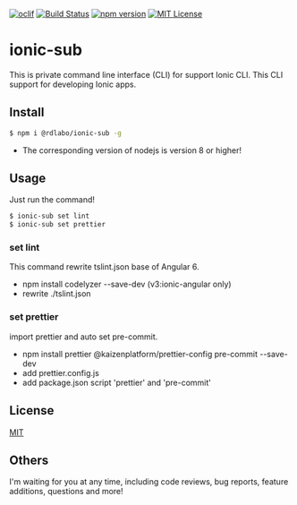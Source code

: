 [![oclif](https://img.shields.io/badge/cli-oclif-brightgreen.svg)](https://oclif.io)
[![Build Status](https://travis-ci.org/rdlabo/ionic-ad.svg?branch=master)](https://travis-ci.org/rdlabo/ionic-ad)
[![npm version](https://badge.fury.io/js/%40rdlabo%2Fionic-sub.svg)](https://badge.fury.io/js/%40rdlabo%2Fionic-sub)
[![MIT License](http://img.shields.io/badge/license-MIT-blue.svg?style=flat)](LICENSE)

# ionic-sub
This is private command line interface (CLI) for support Ionic CLI. 
This CLI support for developing Ionic apps.

## Install
```bash
$ npm i @rdlabo/ionic-sub -g
```

- The corresponding version of nodejs is version 8 or higher!

## Usage

Just run the command!

```bash
$ ionic-sub set lint
$ ionic-sub set prettier
```

### set lint

This command rewrite tslint.json base of Angular 6.

- npm install codelyzer --save-dev (v3:ionic-angular only)
- rewrite ./tslint.json

### set prettier

import prettier and auto set pre-commit.

- npm install prettier @kaizenplatform/prettier-config pre-commit --save-dev
- add prettier.config.js
- add package.json script 'prettier' and 'pre-commit'


## License
[MIT](https://github.com/k-kuwahara/ja-greetings/blob/master/LICENSE)


## Others
I'm waiting for you at any time, including code reviews, bug reports, feature additions, questions and more!
